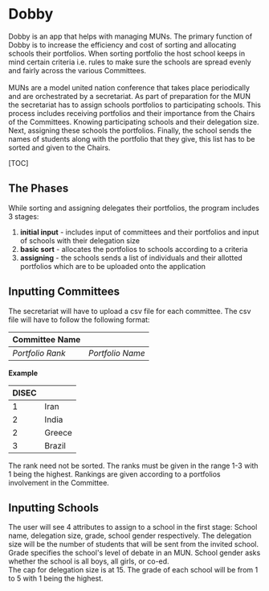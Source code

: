 

# Dobby

Dobby is an app that helps with managing MUNs. The primary function of Dobby is to increase the efficiency and cost of sorting and allocating schools their portfolios. When sorting portfolio the host school keeps in mind certain criteria i.e. rules to make sure the schools are spread evenly and fairly across the various Committees.<br><br>MUNs are a model united nation conference that takes place periodically and are orchestrated by a secretariat. As part of preparation for the MUN the secretariat has to assign schools portfolios to participating schools. This process includes receiving portfolios and their importance from the Chairs of the Committees. Knowing participating schools and their delegation size. Next, assigning these schools the portfolios. Finally, the school sends the names of students along with the portfolio that they give, this list has to be sorted and given to the Chairs.

[TOC]

## The Phases

While sorting and assigning delegates their portfolios, the program includes 3 stages: 

1. **initial input** - includes input of committees and their portfolios and input of schools with their delegation size
2. **basic sort** - allocates the portfolios to schools according to a criteria 
3. **assigning** - the schools sends a list of individuals and their allotted portfolios which are to be uploaded onto the application

## Inputting Committees

The secretariat will have to upload a csv file for each committee. The csv file will have to follow the following format:

| **Committee Name** |                  |
| ------------------ | ---------------- |
| *Portfolio Rank*   | *Portfolio Name* |

**Example**

| DISEC |      |
| ----- | ---- |
| 1     | Iran |
| 2      | India|
| 2 | Greece|
| 3 | Brazil|

The rank need not be sorted. The ranks must be given in the range 1-3 with 1 being the highest. Rankings are given according to a portfolios involvement in the Committee.

## Inputting Schools

The user will see 4 attributes to assign to a school in the first stage: School name, delegation size, grade, school gender respectively. The delegation size will be the number of students that will be sent from the invited school. Grade specifies the school's level of debate in an MUN. School gender asks whether the school is all boys, all girls, or co-ed.<br>The cap for delegation size is at 15. The grade of each school will be from 1 to 5 with 1 being the highest. 